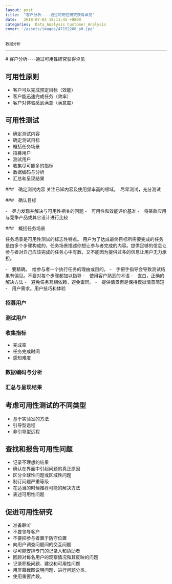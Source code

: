 ```yaml
---
layout: post
title:  "客户分析----通过可用性研究获得卓见"
date:   2018-07-04 18:11:45 +0800
categories:  Data_Analysis Customer_Analysis
cover: '/assets/images/47152268_p0.jpg'
---
```


`数据分析`

---

﻿# 客户分析----通过可用性研究获得卓见

## 可用性原则

- 客户可以完成预定目标（效能）
- 客户能迅速完成任务（效率）
- 客户对体验感到满意（满意度）

## 可用性测试

- 确定测试内容
- 确定测试目标
- 概括任务场景
- 招募用户
- 测试用户
- 收集尽可能多的指标
- 数据编码与分析
- 汇总和呈现结果

###　确定测试内容
关注已知内容及使用频率高的领域。　尽早测试，充分测试

###　确认目标

-　尽力发现并解决与可用性相关的问题
-　可用性和效能评价基准
-　将某款应用与竞争产品或其它设计进行比较

###　概括任务场景

任务场景是可用性测试的标志性特点。
用户为了达成最终目标所需要完成的任务是由多个步骤构成的，任务场景描述你想让参与者完成的内容。提供足够的信息让参与者对自己应该完成的任务心中有数，又不能因为提供过多的信息让用户无力承担。

-　要精确。　给参与者一个执行任务的理由或目的。
-　手把手指导会导致测试结果有偏见。不要对每个步骤都加以指导
-　使用客户熟悉的术语
-　直白，正确的解决方法
-　避免任务互相依赖，避免雷同。
-　提供情景但是保持模拟情景简短
-　用户需求。用户技巧和体验

### 招募用户

### 测试用户

### 收集指标

- 完成率
- 任务完成时间
- 感知难度

### 数据编码与分析

### 汇总与呈现结果


## 考虑可用性测试的不同类型

- 基于实验室的方法
- 引导型远程
- 非引导型远程

## 查找和报告可用性问题

- 记录不理想的结果
- 确认在界面中引起问题的真正原因
- 区分全球性问题或区域性问题
- 制订问题严重等级
- 在适当的时候推荐可能的解决方法
- 表述可用性问题

## 促进可用性研究

- 准备聆听
- 不要领导客户
- 不要把参与者置于防守位置
- 向用户调查问题间的交互问题
- 尽可能安排专门的记录人和协助者
- 回顾对每名用户的观察情况和其反映的问题
- 记录积极问题、建议和可用性问题
- 用屏幕截图说明问题，进行问题分类。
- 使用重要片段。
